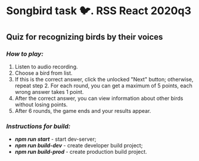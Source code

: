 # Songbird task :bird:. RSS React 2020q3
## Quiz for recognizing birds by their voices

### _How to play:_
1. Listen to audio recording.
2. Choose a bird from list.
3. If this is the correct answer, click the unlocked "Next" button; otherwise, repeat step 2. For each round, you can get a maximum of 5 points, each wrong answer takes 1 point.
4. After the correct answer, you can view information about other birds without losing points.
5. After 6 rounds, the game ends and your results appear.

### _Instructions for build:_
- ***npm run start*** - start dev-server;
- ***npm run build-dev*** - create developer build project;
- ***npm run build-prod*** - create production build project.
